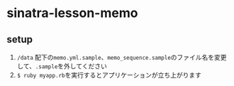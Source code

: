 # sinatra-lesson-memo
## setup
1. `/data` 配下の`memo.yml.sample`、`memo_sequence.sample`のファイル名を変更して、`.sample`を外してください
1. `$ ruby myapp.rb`を実行するとアプリケーションが立ち上がります
